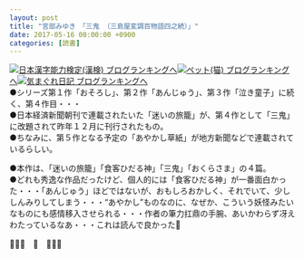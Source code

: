 ```yaml
---
layout: post
title: "宮部みゆき　「三鬼 （三島屋変調百物語四之続）」"
date: 2017-05-16 00:00:00 +0900
categories: [読書]
---
```


[![](/syuusyuu9701/assets/images/宮部みゆき-「三鬼-（三島屋変調百物語四之続）」-br_c_3028_1.gif)](http://blog.with2.net/link.php?1659096:3028 "日本漢字能力検定(漢検) ブログランキングへ")[日本漢字能力検定(漢検) ブログランキングへ](http://blog.with2.net/link.php?1659096:3028)[![](/syuusyuu9701/assets/images/宮部みゆき-「三鬼-（三島屋変調百物語四之続）」-br_c_1348_1.gif)](http://blog.with2.net/link.php?1659096:1348 "ペット(猫) ブログランキングへ")[ペット(猫) ブログランキングへ](http://blog.with2.net/link.php?1659096:1348)[![](/syuusyuu9701/assets/images/宮部みゆき-「三鬼-（三島屋変調百物語四之続）」-br_c_9257_1.gif)](http://blog.with2.net/link.php?1659096:9257 "気まぐれ日記 ブログランキングへ")[気まぐれ日記 ブログランキングへ](http://blog.with2.net/link.php?1659096:9257)  
●シリーズ第１作「おそろし」、第２作「あんじゅう」、第３作「泣き童子」に続く、第４作目・・・  
●日本経済新聞朝刊で連載されたいた「迷いの旅籠」が、第４作として「三鬼」に改題されて昨年１２月に刊行されたもの。  
●ちなみに、第５作となる予定の「あやかし草紙」が地方新聞などで連載されているらしい。  
  
●本作は、「迷いの旅籠」「食客ひだる神」「三鬼」「おくらさま」の４篇。  
●どれも秀逸な作品だったけど、個人的には「食客ひだる神」が一番面白かった・・・「あんじゅう」ほどではないが、おもしろおかしく、それでいて、少ししんみりしてしまう・・・“あやかし”ものなのに、なぜか、こういう妖怪みたいなものにも感情移入させられる・・・作者の筆力扛鼎の手腕、あいかわらず冴えわたっているなあ・・・これは読んで良かった👋  
  
👋👋👋　🐔　👋👋👋  
  